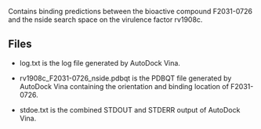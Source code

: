 Contains binding predictions between the bioactive compound F2031-0726 and the nside search space on the virulence factor rv1908c.

## Files

- log.txt is the log file generated by AutoDock Vina.

- rv1908c_F2031-0726_nside.pdbqt is the PDBQT file generated by AutoDock Vina containing the orientation and binding location of F2031-0726.

- stdoe.txt is the combined STDOUT and STDERR output of AutoDock Vina.


